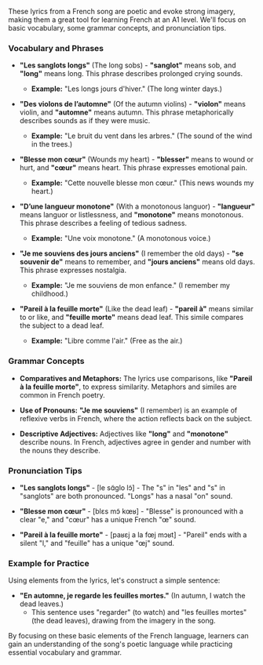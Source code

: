 These lyrics from a French song are poetic and evoke strong imagery, making them a great tool for learning French at an A1 level. We'll focus on basic vocabulary, some grammar concepts, and pronunciation tips.

### Vocabulary and Phrases

- **"Les sanglots longs"** (The long sobs) - **"sanglot"** means sob, and **"long"** means long. This phrase describes prolonged crying sounds.
  - **Example:** "Les longs jours d'hiver." (The long winter days.)

- **"Des violons de l’automne"** (Of the autumn violins) - **"violon"** means violin, and **"automne"** means autumn. This phrase metaphorically describes sounds as if they were music.
  - **Example:** "Le bruit du vent dans les arbres." (The sound of the wind in the trees.)

- **"Blesse mon cœur"** (Wounds my heart) - **"blesser"** means to wound or hurt, and **"cœur"** means heart. This phrase expresses emotional pain.
  - **Example:** "Cette nouvelle blesse mon cœur." (This news wounds my heart.)

- **"D’une langueur monotone"** (With a monotonous languor) - **"langueur"** means languor or listlessness, and **"monotone"** means monotonous. This phrase describes a feeling of tedious sadness.
  - **Example:** "Une voix monotone." (A monotonous voice.)

- **"Je me souviens des jours anciens"** (I remember the old days) - **"se souvenir de"** means to remember, and **"jours anciens"** means old days. This phrase expresses nostalgia.
  - **Example:** "Je me souviens de mon enfance." (I remember my childhood.)

- **"Pareil à la feuille morte"** (Like the dead leaf) - **"pareil à"** means similar to or like, and **"feuille morte"** means dead leaf. This simile compares the subject to a dead leaf.
  - **Example:** "Libre comme l'air." (Free as the air.)

### Grammar Concepts

- **Comparatives and Metaphors:** The lyrics use comparisons, like **"Pareil à la feuille morte"**, to express similarity. Metaphors and similes are common in French poetry.

- **Use of Pronouns:** **"Je me souviens"** (I remember) is an example of reflexive verbs in French, where the action reflects back on the subject.

- **Descriptive Adjectives:** Adjectives like **"long"** and **"monotone"** describe nouns. In French, adjectives agree in gender and number with the nouns they describe.

### Pronunciation Tips

- **"Les sanglots longs"** - [le sɑ̃ɡlo lɔ̃] - The "s" in "les" and "s" in "sanglots" are both pronounced. "Longs" has a nasal "on" sound.

- **"Blesse mon cœur"** - [blɛs mɔ̃ kœʁ] - "Blesse" is pronounced with a clear "e," and "cœur" has a unique French "œ" sound.

- **"Pareil à la feuille morte"** - [paʁɛj a la fœj mɔʁt] - "Pareil" ends with a silent "l," and "feuille" has a unique "œj" sound.

### Example for Practice

Using elements from the lyrics, let's construct a simple sentence:

- **"En automne, je regarde les feuilles mortes."** (In autumn, I watch the dead leaves.)
  - This sentence uses "regarder" (to watch) and "les feuilles mortes" (the dead leaves), drawing from the imagery in the song.

By focusing on these basic elements of the French language, learners can gain an understanding of the song's poetic language while practicing essential vocabulary and grammar.
